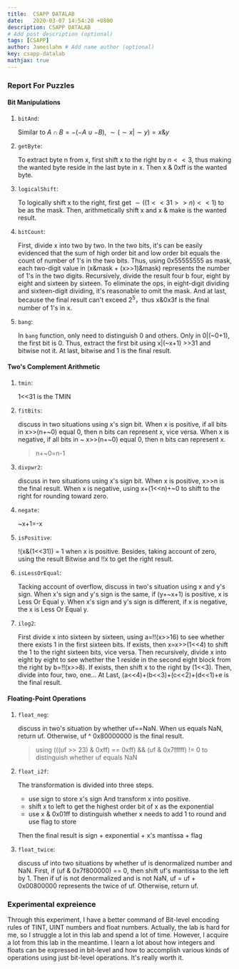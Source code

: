 ```yaml
---
title:  CSAPP DATALAB
date:   2020-03-07 14:54:20 +0800
description: CSAPP DATALAB
# Add post description (optional)
tags: [CSAPP]
author: Jameslahm # Add name author (optional)
key: csapp-datalab
mathjax: true
---
```


### Report For Puzzles

#### Bit Manipulations

1. `bitAnd`:

   Similar to $A \cap B=-(-A \cup -B)$, $\sim (\sim x | \sim y)=x\&y$

2. `getByte`:

   To extract byte n from x, first shift x to the right by $n<<3$, thus making the wanted byte reside in the last byte in x. Then x & 0xff is the wanted byte.

3. `logicalShift`:

   To logically shift x to the right, first get $\sim ((1<<31>>n)<<1)$ to be as the mask. Then, arithmetically shift x and x & make is the wanted result.

4. `bitCount`:

   First, divide x into two by two. In the two bits, it's can be easily evidenced that the sum of high order bit and low order bit equals the count of number of 1's in the two bits. Thus, using 0x55555555 as mask, each two-digit value in (x&mask + (x>>1)&mask) represents the number of 1's in the two digits. Recursively, divide the result four b four, eight by eight and sixteen by sixteen. To eliminate the ops, in eight-digit dividing and sixteen-digit dividing, it's reasonable to omit the mask. And at last, because the final result can't exceed $2^5$，thus x&0x3f is the final number of 1's in x.

5. `bang`:

   In `bang` function, only need to distinguish 0 and others. Only in 0|(~0+1), the first bit is 0. Thus, extract the first bit using x|(~x+1) >>31 and bitwise not it. At last, bitwise and 1 is the final result.



#### Two's Complement Arithmetic

1. `tmin`:

   1<<31 is the TMIN

2. `fitBits`:

   discuss in two situations using x's sign bit. When x is positive, if all bits in x>>(n+~0) equal 0, then n bits can represent x, vice versa. When x is negative, if all bits in ~ x>>(n+~0) equal 0, then n bits can represent x.

   >n+~0=n-1

3. `divpwr2`:

   discuss in two situations using x's sign bit. When x is positive, x>>n is the final result. When x is negative, using x+(1<<n)+~0 to shift to the right for rounding toward zero.

4. `negate`:

   ~x+1=-x

5. `isPositive`:

   !(x&(1<<31)) = 1 when x is positive. Besides, taking account of zero, using the result Bitwise and !!x to get the right result.

6. `isLessOrEqual`:

   Tacking account of overflow, discuss in two's situation using x and y's sign. When x's sign and y's sign is the same, if (y+~x+1) is positive, x is Less Or Equal y. When x's sign and y's sign is different, if x is negative, the x is Less Or Equal y.

7. `ilog2`:

   First divide x into sixteen by sixteen, using a=!!(x>>16) to see whether there exists 1 in the first sixteen bits. If exists, then x=x>>(1<<4) to shift the 1 to the right sixteen bits, vice versa. Then recursively, divide x into eight by eight to see whether the 1 reside in the second eight block from the right by b=!!(x>>8). If exists, then shift x to the right by (1<<3). Then, divide into four, two, one... At Last, (a<<4)+(b<<3)+(c<<2)+(d<<1)+e is the final result.



#### Floating-Point Operations

1. `float_neg`:

   discuss in two's situation by whether uf==NaN. When us equals NaN, return uf. Otherwise, uf ^ 0x80000000 is the final result.

   >using (((uf >> 23) & 0xff) == 0xff) && (uf & 0x7fffff) != 0 to distinguish whether uf equals NaN

2. `float_i2f`:

   The transformation is divided into three steps.

   - use sign to store x's sign And transform x into positive.
   - shift x to left to get the highest order bit of x as the exponential
   - use x & 0x01ff to distinguish whether x needs to add 1 to round and use flag to store

   Then the final result is sign + exponential + x's mantissa + flag

3. `float_twice`:

   discuss uf into two situations by whether uf is denormalized number and NaN. First, if (uf & 0x7f800000) == 0, then shift uf's mantissa to the left by 1. Then if uf is not denormalized and is not NaN, uf = uf + 0x00800000 represents the twice of uf. Otherwise, return uf.



### Experimental expreience

Through this experiment, I have a better command of Bit-level encoding rules of TINT, UINT numbers and float numbers. Actually, the lab is hard for me, so I struggle a lot in this lab and spend a lot of time. However, I acquire a lot from this lab in the meantime. I learn a lot about how integers and floats can be expressed in bit-level and how to accomplish various kinds of operations using just bit-level operations. It's really worth it.
